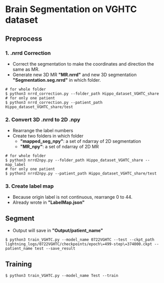 # Brain Segmentation on VGHTC dataset
## Preprocess
### 1. .nrrd Correction
- Correct the segmentation to make the coordinates and direction the same as MR.
- Generate new 3D MR **"MR.nrrd"** and new 3D segmentation **"Segmentation.seg.nrrd"** in which folder.
```
# for whole folder
$ python3 nrrd_correction.py --folder_path Hippo_dataset_VGHTC_share
# for only one patient
$ python3 nrrd_correction.py --patient_path Hippo_dataset_VGHTC_share/test
```

### 2. Convert 3D .nrrd to 2D .npy
- Rearrange the label numbers
- Create two folders in which folder
  - **"mapped_seg_npy"**: a set of ndarray of 2D segmentation
  - **"MR_npy"**: a set of ndarray of 2D MR
```
# for whole folder
$ python3 nrrd2npy.py --folder_path Hippo_dataset_VGHTC_share --map_label
# for only one patient
$ python3 nrrd2npy.py --patient_path Hippo_dataset_VGHTC_share/test
```

### 3. Create label map
- Because origin label is not continuous, rearrange 0 to 44.
- Already wrote in **"LabelMap.json"**

## Segment
- Output will save in **"Output/patient_name"**
```
$ python3 train_VGHTC.py --model_name 0722VGHTC --test --ckpt_path lightning_logs/0722VGHTC/checkpoints/epoch\=499-step\=374000.ckpt --patient_name test --save_result
```

## Training
```
$ python3 train_VGHTC.py --model_name Test --train
```
